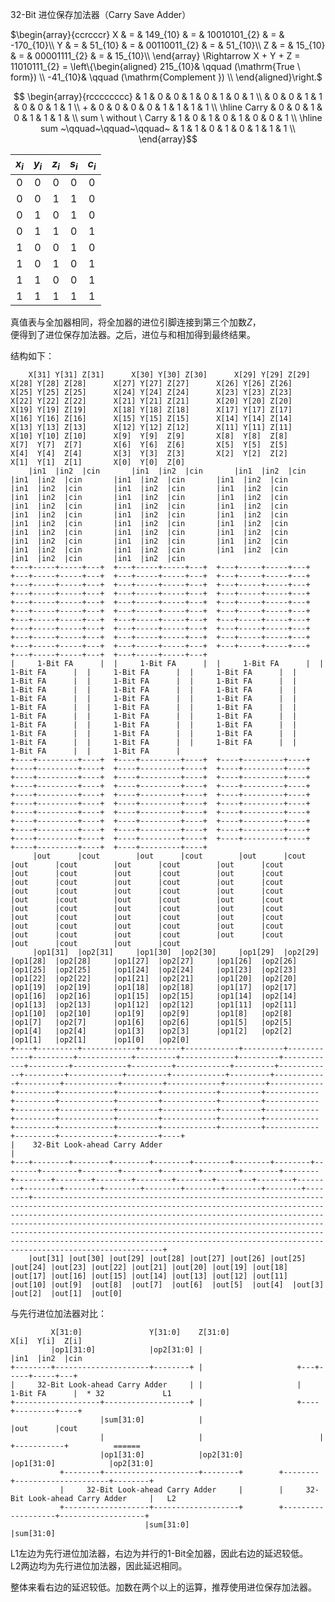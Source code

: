 32-Bit 进位保存加法器（Carry Save Adder）

$`\begin{array}{ccrcccr}
    X & = & 149_{10} & = & 10010101_{2} & = & -170_{10}\\
    Y & = &  51_{10} & = & 00110011_{2} & = &   51_{10}\\
    Z & = &  15_{10} & = & 00001111_{2} & = &   15_{10}\\
\end{array} \Rightarrow 
X + Y + Z = 11010111_{2} = \left\{\begin{aligned}
     215_{10}& \qquad (\mathrm{True \ form}) \\
     -41_{10}& \qquad (\mathrm{Complement }) \\
\end{aligned}\right.`$ 

$$
\begin{array}{rcccccccc}
                               & 1 & 0 & 0 & 1 & 0 & 1 & 0 & 1 \\
                               & 0 & 0 & 1 & 1 & 0 & 0 & 1 & 1 \\
                             + & 0 & 0 & 0 & 0 & 1 & 1 & 1 & 1 \\
    \hline
                         Carry & 0 & 0 & 1 & 0 & 1 & 1 & 1 &   \\
       sum \  without \  Carry & 1 & 0 & 1 & 0 & 1 & 0 & 0 & 1 \\
    \hline
    sum ~\qquad~\qquad~\qquad~ & 1 & 1 & 0 & 1 & 0 & 1 & 1 & 1 \\
\end{array}$$

| $`x_{i}`$ | $`y_{i}`$ | $`z_{i}`$ | $`s_{i}`$ | $`c_{i}`$ |
|:-:|:-:|:-:|:-:|:-:|
| 0 | 0 | 0 | 0 | 0 |
| 0 | 0 | 1 | 1 | 0 |
| 0 | 1 | 0 | 1 | 0 |
| 0 | 1 | 1 | 0 | 1 |
| 1 | 0 | 0 | 1 | 0 |
| 1 | 0 | 1 | 0 | 1 |
| 1 | 1 | 0 | 0 | 1 |
| 1 | 1 | 1 | 1 | 1 |

真值表与全加器相同，将全加器的进位引脚连接到第三个加数$`Z`$， \
便得到了进位保存加法器。之后，进位与和相加得到最终结果。

结构如下：
<!-- 每行都用制表符（或者四个空格）缩进，创建一个等宽字符文本块，空格有效 -->
        X[31] Y[31] Z[31]      X[30] Y[30] Z[30]      X[29] Y[29] Z[29]      X[28] Y[28] Z[28]      X[27] Y[27] Z[27]      X[26] Y[26] Z[26]      X[25] Y[25] Z[25]      X[24] Y[24] Z[24]      X[23] Y[23] Z[23]      X[22] Y[22] Z[22]      X[21] Y[21] Z[21]      X[20] Y[20] Z[20]      X[19] Y[19] Z[19]      X[18] Y[18] Z[18]      X[17] Y[17] Z[17]      X[16] Y[16] Z[16]      X[15] Y[15] Z[15]      X[14] Y[14] Z[14]      X[13] Y[13] Z[13]      X[12] Y[12] Z[12]      X[11] Y[11] Z[11]      X[10] Y[10] Z[10]      X[9]  Y[9]  Z[9]       X[8]  Y[8]  Z[8]       X[7]  Y[7]  Z[7]       X[6]  Y[6]  Z[6]       X[5]  Y[5]  Z[5]       X[4]  Y[4]  Z[4]       X[3]  Y[3]  Z[3]       X[2]  Y[2]  Z[2]       X[1]  Y[1]  Z[1]       X[0]  Y[0]  Z[0]   
        |in1  |in2  |cin       |in1  |in2  |cin       |in1  |in2  |cin       |in1  |in2  |cin       |in1  |in2  |cin       |in1  |in2  |cin       |in1  |in2  |cin       |in1  |in2  |cin       |in1  |in2  |cin       |in1  |in2  |cin       |in1  |in2  |cin       |in1  |in2  |cin       |in1  |in2  |cin       |in1  |in2  |cin       |in1  |in2  |cin       |in1  |in2  |cin       |in1  |in2  |cin       |in1  |in2  |cin       |in1  |in2  |cin       |in1  |in2  |cin       |in1  |in2  |cin       |in1  |in2  |cin       |in1  |in2  |cin       |in1  |in2  |cin       |in1  |in2  |cin       |in1  |in2  |cin       |in1  |in2  |cin       |in1  |in2  |cin       |in1  |in2  |cin       |in1  |in2  |cin       |in1  |in2  |cin       |in1  |in2  |cin   
    +---+-----+-----+---+  +---+-----+-----+---+  +---+-----+-----+---+  +---+-----+-----+---+  +---+-----+-----+---+  +---+-----+-----+---+  +---+-----+-----+---+  +---+-----+-----+---+  +---+-----+-----+---+  +---+-----+-----+---+  +---+-----+-----+---+  +---+-----+-----+---+  +---+-----+-----+---+  +---+-----+-----+---+  +---+-----+-----+---+  +---+-----+-----+---+  +---+-----+-----+---+  +---+-----+-----+---+  +---+-----+-----+---+  +---+-----+-----+---+  +---+-----+-----+---+  +---+-----+-----+---+  +---+-----+-----+---+  +---+-----+-----+---+  +---+-----+-----+---+  +---+-----+-----+---+  +---+-----+-----+---+  +---+-----+-----+---+  +---+-----+-----+---+  +---+-----+-----+---+  +---+-----+-----+---+  +---+-----+-----+---+  
    |     1-Bit FA      |  |     1-Bit FA      |  |     1-Bit FA      |  |     1-Bit FA      |  |     1-Bit FA      |  |     1-Bit FA      |  |     1-Bit FA      |  |     1-Bit FA      |  |     1-Bit FA      |  |     1-Bit FA      |  |     1-Bit FA      |  |     1-Bit FA      |  |     1-Bit FA      |  |     1-Bit FA      |  |     1-Bit FA      |  |     1-Bit FA      |  |     1-Bit FA      |  |     1-Bit FA      |  |     1-Bit FA      |  |     1-Bit FA      |  |     1-Bit FA      |  |     1-Bit FA      |  |     1-Bit FA      |  |     1-Bit FA      |  |     1-Bit FA      |  |     1-Bit FA      |  |     1-Bit FA      |  |     1-Bit FA      |  |     1-Bit FA      |  |     1-Bit FA      |  |     1-Bit FA      |  |     1-Bit FA      |  
    +----+---------+----+  +----+---------+----+  +----+---------+----+  +----+---------+----+  +----+---------+----+  +----+---------+----+  +----+---------+----+  +----+---------+----+  +----+---------+----+  +----+---------+----+  +----+---------+----+  +----+---------+----+  +----+---------+----+  +----+---------+----+  +----+---------+----+  +----+---------+----+  +----+---------+----+  +----+---------+----+  +----+---------+----+  +----+---------+----+  +----+---------+----+  +----+---------+----+  +----+---------+----+  +----+---------+----+  +----+---------+----+  +----+---------+----+  +----+---------+----+  +----+---------+----+  +----+---------+----+  +----+---------+----+  +----+---------+----+  +----+---------+----+  
         |out      |cout        |out      |cout        |out      |cout        |out      |cout        |out      |cout        |out      |cout        |out      |cout        |out      |cout        |out      |cout        |out      |cout        |out      |cout        |out      |cout        |out      |cout        |out      |cout        |out      |cout        |out      |cout        |out      |cout        |out      |cout        |out      |cout        |out      |cout        |out      |cout        |out      |cout        |out      |cout        |out      |cout        |out      |cout        |out      |cout        |out      |cout        |out      |cout        |out      |cout        |out      |cout        |out      |cout        |out      |cout   
         |op1[31]  |op2[31]     |op1[30]  |op2[30]     |op1[29]  |op2[29]     |op1[28]  |op2[28]     |op1[27]  |op2[27]     |op1[26]  |op2[26]     |op1[25]  |op2[25]     |op1[24]  |op2[24]     |op1[23]  |op2[23]     |op1[22]  |op2[22]     |op1[21]  |op2[21]     |op1[20]  |op2[20]     |op1[19]  |op2[19]     |op1[18]  |op2[18]     |op1[17]  |op2[17]     |op1[16]  |op2[16]     |op1[15]  |op2[15]     |op1[14]  |op2[14]     |op1[13]  |op2[13]     |op1[12]  |op2[12]     |op1[11]  |op2[11]     |op1[10]  |op2[10]     |op1[9]   |op2[9]      |op1[8]   |op2[8]      |op1[7]   |op2[7]      |op1[6]   |op2[6]      |op1[5]   |op2[5]      |op1[4]   |op2[4]      |op1[3]   |op2[3]      |op1[2]   |op2[2]      |op1[1]   |op2[1]      |op1[0]   |op2[0] 
    +----+---------+------------+---------+------------+---------+------------+---------+------------+---------+------------+---------+------------+---------+------------+---------+------------+---------+------------+---------+------------+---------+------------+---------+------------+---------+------------+---------+------------+---------+------------+---------+------------+---------+------------+---------+------------+---------+------------+---------+------------+---------+------------+---------+------------+---------+------------+---------+------------+---------+------------+---------+------------+---------+------------+---------+------------+---------+------------+---------+------------+---------+------------+---------+----+  
    |    32-Bit Look-ahead Carry Adder                                                                                                                                                                                                                                                                                                                                                                                                                                                                                                                                                                                                                                                                                                                           |  
    +---+--------+--------+--------+--------+--------+--------+--------+--------+--------+--------+--------+--------+--------+--------+--------+--------+--------+--------+--------+--------+--------+--------+--------+--------+--------+--------+--------+--------+--------+--------+--------+-----------------------------------------------------------------------------------------------------------------------------------------------------------------------------------------------------------------------------------------------------------------------------------------------------------------------------------------------------------------------------------------------------------------------------------------------------------------+  
        |out[31] |out[30] |out[29] |out[28] |out[27] |out[26] |out[25] |out[24] |out[23] |out[22] |out[21] |out[20] |out[19] |out[18] |out[17] |out[16] |out[15] |out[14] |out[13] |out[12] |out[11] |out[10] |out[9]  |out[8]  |out[7]  |out[6]  |out[5]  |out[4]  |out[3]  |out[2]  |out[1]  |out[0]                                                                                                                                                                                                                                                                                                                                                                                                                                                            

与先行进位加法器对比：
     
             X[31:0]               Y[31:0]    Z[31:0]                   X[i]  Y[i]  Z[i]                        
             |op1[31:0]            |op2[31:0] |                         |in1  |in2  |cin                        
    +--------+---------------------+--------+ |                     +---+-----+-----+---+                       
    |     32-Bit Look-ahead Carry Adder     | |                     |     1-Bit FA      |  * 32             L1  
    +-------------------+-------------------+ |                     +----+---------+----+                       
                        |sum[31:0]            |                          |out      |cout                        
                        |                     |                          |         +-----------+          ======
                        |op1[31:0]            |op2[31:0]                 |op1[31:0]            |op2[31:0]       
               +--------+---------------------+--------+        +--------+---------------------+--------+       
               |     32-Bit Look-ahead Carry Adder     |        |     32-Bit Look-ahead Carry Adder     |   L2  
               +-------------------+-------------------+        +-------------------+-------------------+       
                                  |sum[31:0]                                     |sum[31:0]                     

L1左边为先行进位加法器，右边为并行的1-Bit全加器，因此右边的延迟较低。 \
L2两边均为先行进位加法器，因此延迟相同。

整体来看右边的延迟较低。加数在两个以上的运算，推荐使用进位保存加法器。